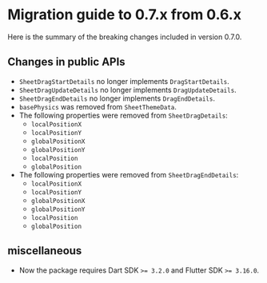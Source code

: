 # Migration guide to 0.7.x from 0.6.x

Here is the summary of the breaking changes included in version 0.7.0.

## Changes in public APIs

- `SheetDragStartDetails` no longer implements `DragStartDetails`.
- `SheetDragUpdateDetails` no longer implements `DragUpdateDetails`.
- `SheetDragEndDetails` no longer implements `DragEndDetails`.
- `basePhysics` was removed from `SheetThemeData`.
- The following properties were removed from `SheetDragDetails`:
  - `localPositionX`
  - `localPositionY`
  - `globalPositionX`
  - `globalPositionY`
  - `localPosition`
  - `globalPosition`
- The following properties were removed from `SheetDragEndDetails`:
  - `localPositionX`
  - `localPositionY`
  - `globalPositionX`
  - `globalPositionY`
  - `localPosition`
  - `globalPosition`


## miscellaneous

- Now the package requires Dart SDK `>= 3.2.0` and Flutter SDK `>= 3.16.0`.

